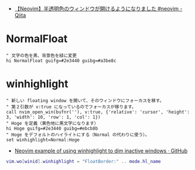 - [【Neovim】半透明色のウィンドウが開けるようになりました #neovim - Qiita](https://qiita.com/delphinus/items/a202d0724a388f6cdbc3)

# NormalFloat

```vim
" 文字の色を黒、背景色を緑に変更
hi NormalFloat guifg=#2e3440 guibg=#a3be8c
```

# winhighlight

```vim
" 新しい floating window を開いて、そのウィンドウにフォーカスを移す。
" 第２引数が v:true になっているのでフォーカスが移ります。
call nvim_open_win(bufnr(''), v:true, {'relative': 'cursor', 'height': 3, 'width': 10, 'row': 1, 'col': 1})
" Hoge を定義（黄色地に黒文字になります）
hi Hoge guifg=#2e3440 guibg=#ebcb8b
" Hoge をデフォルトのハイライトにする（Normal の代わりに使う）。
set winhighlight=Normal:Hoge
```

- [Neovim example of using winhighlight to dim inactive windows · GitHub](https://gist.github.com/ctaylo21/c3620a945cee6fc3eb3cb0d7f57faf00)

```lua
vim.wo[winid].winhighlight = "FloatBorder:" .. mode.hl_name
```
